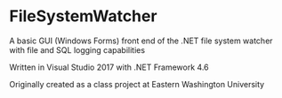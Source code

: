 # FileSystemWatcher

A basic GUI (Windows Forms) front end of the .NET file system watcher with file and SQL logging capabilities

Written in Visual Studio 2017 with .NET Framework 4.6

Originally created as a class project at Eastern Washington University
